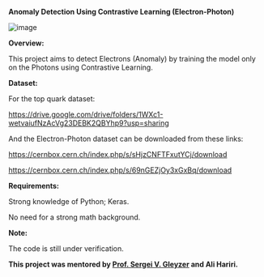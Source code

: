 **Anomaly Detection Using Contrastive Learning (Electron-Photon)**

![image](https://user-images.githubusercontent.com/113689877/193227014-c6edf7e3-1618-4d93-a089-171128fec6aa.png)

**Overview:**

This project aims to detect Electrons (Anomaly) by training the model only on the Photons using Contrastive Learning.

**Dataset:**

For the top quark dataset:

<https://drive.google.com/drive/folders/1WXc1-wetvaiufNzAcVg23DEBK2QBYhp9?usp=sharing>

And the Electron-Photon dataset can be downloaded from these links:

<https://cernbox.cern.ch/index.php/s/sHjzCNFTFxutYCj/download>



<https://cernbox.cern.ch/index.php/s/69nGEZjOy3xGxBq/download>



**Requirements:** 

Strong knowledge of Python; Keras.

No need for a strong math background.

**Note:**

The code is still under verification.

**This project was mentored by [Prof. Sergei V. Gleyzer](http://sergeigleyzer.com/) and Ali Hariri.**

